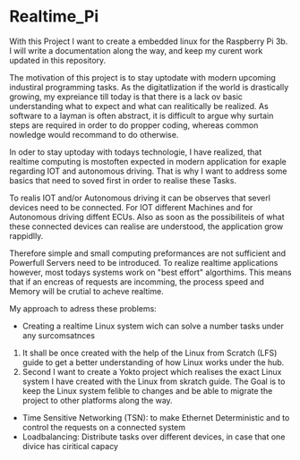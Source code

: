 # Realtime_Pi

With this Project I want to create a embedded linux for the Raspberry Pi 3b.
I will write a documentation along the way, and keep my curent work updated in this repository.

The motivation of this project is to stay uptodate with modern upcoming industiral programming tasks.
As the digitatlization if the world is drastically growing, my expreiance till today is that there is a lack ov basic understanding what to expect and what can realitically be realized. As software to a layman is often abstract, it is difficult to argue why surtain steps are required in order to do propper coding, whereas common nowledge would recommand to do otherwise.

In oder to stay uptoday with todays technologie, I have realized, that realtime computing is mostoften expected in modern application for exaple regarding IOT and autonomous driving. That is why I want to address some basics that need to soved first in order to realise these Tasks.

To realis IOT and/or Autonomous driving it can be observes that severl devices need to be connected. For IOT different Machines and for Autonomous driving diffent ECUs. Also as soon as the possibiliteis of what these connected devices can realise are understood, the application grow rappidlly.

Therefore simple and small computing preformances are not sufficient and Powerfull Servers need to be introduced.
To realize realtime applications however, most todays systems work on "best effort" algorthims. This means that if an encreas of requests are incomming, the process speed and Memory will be crutial to acheve realtime.

My approach to adress these problems:
* Creating a realtime Linux system wich can solve a number tasks under any surcomsatnces
1. It shall be once created with the help of the Linux from Scratch (LFS) guide to get a better understanding of how Linux works under the hub.
2. Second I want to create a Yokto project which realises the exact Linux system I have created with the Linux from skratch guide. The Goal is to keep the Linux system felible to changes and be able to migrate the project to other platforms along the way.

* Time Sensitive Networking (TSN): to make Ethernet Deterministic and to control the requests on a connected system
* Loadbalancing: Distribute tasks over different devices, in case that one divice has ciritical capacy




